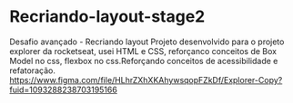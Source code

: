 # Recriando-layout-stage2
Desafio avançado - Recriando layout
Projeto desenvolvido para o projeto explorer da rocketseat, usei HTML e CSS, reforçanco conceitos de Box Model no css, flexbox no css.Reforçando conceitos de acessibilidade e refatoração.
https://www.figma.com/file/HLhrZXhXKAhywsqopFZkDf/Explorer-Copy?fuid=1093288238703195166
